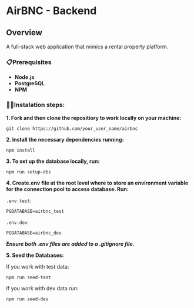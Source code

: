 # AirBNC - Backend

## Overview

A full-stack web application that mimics a rental property platform.

### 📋Prerequisites

- **Node.js**
- **PostgreSQL**
- **NPM**

### 👩‍💻Instalation steps:

**1. Fork and then clone the repositiory to work locally on your machine:**

```
git clone https://github.com/your_user_name/airbnc

```

**2. Install the necessary dependencies running:**

```
npm install
```

**3. To set up the database locally, run:**

```
npm run setup-dbs
```

**4. Create.env file at the root level where to store an environment variable for the connection pool to access database. Run:**

`.env.test`:

```
PGDATABASE=airbnc_test
```

`.env.dev`:

```
PGDATABASE=airbnc_dev
```

**_Ensure both .env files are added to a .gitignore file._**

**5. Seed the Databases:**

If you work with test data:

```
npm run seed-test
```

If you work with dev data run:

```
npm run seed-dev
```
